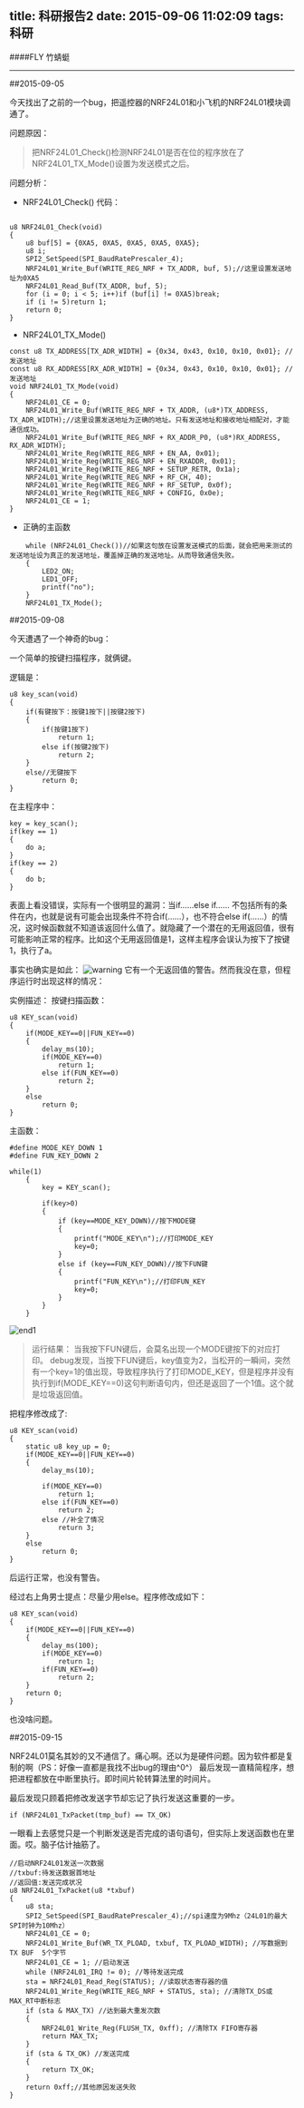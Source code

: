 title: 科研报告2
date: 2015-09-06 11:02:09
tags: 科研
---
####FLY 竹蜻蜓

-------

##2015-09-05

今天找出了之前的一个bug，把遥控器的NRF24L01和小飞机的NRF24L01模块调通了。

问题原因：

>把NRF24L01_Check()检测NRF24L01是否在位的程序放在了NRF24L01_TX_Mode()设置为发送模式之后。

问题分析：

<!--more-->
* NRF24L01_Check() 代码：

```

u8 NRF24L01_Check(void)
{
    u8 buf[5] = {0XA5, 0XA5, 0XA5, 0XA5, 0XA5};
    u8 i;
    SPI2_SetSpeed(SPI_BaudRatePrescaler_4); 
    NRF24L01_Write_Buf(WRITE_REG_NRF + TX_ADDR, buf, 5);//这里设置发送地址为0XA5 
    NRF24L01_Read_Buf(TX_ADDR, buf, 5); 
    for (i = 0; i < 5; i++)if (buf[i] != 0XA5)break;
    if (i != 5)return 1; 
    return 0;        
}
```

* NRF24L01_TX_Mode()

```
const u8 TX_ADDRESS[TX_ADR_WIDTH] = {0x34, 0x43, 0x10, 0x10, 0x01}; //发送地址
const u8 RX_ADDRESS[RX_ADR_WIDTH] = {0x34, 0x43, 0x10, 0x10, 0x01}; //发送地址
void NRF24L01_TX_Mode(void)
{
    NRF24L01_CE = 0;
    NRF24L01_Write_Buf(WRITE_REG_NRF + TX_ADDR, (u8*)TX_ADDRESS, TX_ADR_WIDTH);//这里设置发送地址为正确的地址。只有发送地址和接收地址相配对，才能通信成功。 
    NRF24L01_Write_Buf(WRITE_REG_NRF + RX_ADDR_P0, (u8*)RX_ADDRESS, RX_ADR_WIDTH); 
    NRF24L01_Write_Reg(WRITE_REG_NRF + EN_AA, 0x01);  
    NRF24L01_Write_Reg(WRITE_REG_NRF + EN_RXADDR, 0x01); 
    NRF24L01_Write_Reg(WRITE_REG_NRF + SETUP_RETR, 0x1a); 
    NRF24L01_Write_Reg(WRITE_REG_NRF + RF_CH, 40);    
    NRF24L01_Write_Reg(WRITE_REG_NRF + RF_SETUP, 0x0f); 
    NRF24L01_Write_Reg(WRITE_REG_NRF + CONFIG, 0x0e); 
    NRF24L01_CE = 1; 
}
```

* 正确的主函数

```
    while (NRF24L01_Check())//如果这句放在设置发送模式的后面，就会把用来测试的发送地址设为真正的发送地址，覆盖掉正确的发送地址。从而导致通信失败。    
    {
        LED2_ON;
        LED1_OFF;
        printf("no");
    }
    NRF24L01_TX_Mode();
```
##2015-09-08

今天遭遇了一个神奇的bug：

一个简单的按键扫描程序，就俩键。

逻辑是：

```
u8 key_scan(void)
{
    if(有键按下：按键1按下||按键2按下)
    {
        if(按键1按下)
            return 1;
        else if(按键2按下)
            return 2;
    }
    else//无键按下
        return 0;
}
```

在主程序中：

```
key = key_scan();
if(key == 1)
{
    do a;
}
if(key == 2)
{
    do b;
}
```

表面上看没错误，实际有一个很明显的漏洞：当if……else if…… 不包括所有的条件在内，也就是说有可能会出现条件不符合if(……），也不符合else if(……）的情况，这时候函数就不知道该返回什么值了。就隐藏了一个潜在的无用返回值，很有可能影响正常的程序。比如这个无用返回值是1，这样主程序会误认为按下了按键1，执行了a。

事实也确实是如此：
![warning](http://7xk7fp.com1.z0.glb.clouddn.com/warning.png)
它有一个无返回值的警告。然而我没在意，但程序运行时出现这样的情况：

实例描述：
按键扫描函数：
```
u8 KEY_scan(void)
{
    if(MODE_KEY==0||FUN_KEY==0)
    {
        delay_ms(10);
        if(MODE_KEY==0)
            return 1;
        else if(FUN_KEY==0)
            return 2;
    }
    else 
        return 0;
}
```
主函数：
```
#define MODE_KEY_DOWN 1
#define FUN_KEY_DOWN 2

while(1)
    {
        key = KEY_scan();

        if(key>0)
        {
            if (key==MODE_KEY_DOWN)//按下MODE键
            {
                printf("MODE_KEY\n");//打印MODE_KEY
                key=0;
            }
            else if (key==FUN_KEY_DOWN)//按下FUN键
            {
                printf("FUN_KEY\n");//打印FUN_KEY
                key=0;
            }
        }
    }
```


![end1](http://7xk7fp.com1.z0.glb.clouddn.com/elseif.png)
> 运行结果：
>当我按下FUN键后，会莫名出现一个MODE键按下的对应打印。
>debug发现，当按下FUN键后，key值变为2，当松开的一瞬间，突然有一个key=1的值出现，导致程序执行了打印MODE_KEY，但是程序并没有执行到if(MODE_KEY==0)这句判断语句内，但还是返回了一个1值。这个就是垃圾返回值。

把程序修改成了:
```
u8 KEY_scan(void)
{
    static u8 key_up = 0;   
    if(MODE_KEY==0||FUN_KEY==0)
    {       
        delay_ms(10);
        
        if(MODE_KEY==0)
            return 1;
        else if(FUN_KEY==0)
            return 2;
        else //补全了情况
            return 3;
    }
    else 
        return 0;
}
```
后运行正常，也没有警告。

经过右上角男士提点：尽量少用else。程序修改成如下：
```
u8 KEY_scan(void)
{
    if(MODE_KEY==0||FUN_KEY==0)
    {
        delay_ms(100);
        if(MODE_KEY==0)
            return 1;
        if(FUN_KEY==0)
            return 2;
    }
    return 0;
}
```
也没啥问题。

##2015-09-15

NRF24L01莫名其妙的又不通信了。痛心啊。还以为是硬件问题。因为软件都是复制的啊（PS：好像一直都是我找不出bug的理由^0^）
最后发现一直精简程序，想把进程都放在中断里执行。即时间片轮转算法里的时间片。

最后发现只顾着把修改发送字节却忘记了执行发送这重要的一步。

```
if (NRF24L01_TxPacket(tmp_buf) == TX_OK)
```
一眼看上去感觉只是一个判断发送是否完成的语句语句，但实际上发送函数也在里面。哎。脑子估计抽筋了。

```
//启动NRF24L01发送一次数据
//txbuf:待发送数据首地址
//返回值:发送完成状况
u8 NRF24L01_TxPacket(u8 *txbuf)
{
	u8 sta;
	SPI2_SetSpeed(SPI_BaudRatePrescaler_4);//spi速度为9Mhz（24L01的最大SPI时钟为10Mhz）
	NRF24L01_CE = 0;
	NRF24L01_Write_Buf(WR_TX_PLOAD, txbuf, TX_PLOAD_WIDTH); //写数据到TX BUF  5个字节
	NRF24L01_CE = 1; //启动发送
	while (NRF24L01_IRQ != 0); //等待发送完成
	sta = NRF24L01_Read_Reg(STATUS); //读取状态寄存器的值
	NRF24L01_Write_Reg(WRITE_REG_NRF + STATUS, sta); //清除TX_DS或MAX_RT中断标志
	if (sta & MAX_TX) //达到最大重发次数
	{
		NRF24L01_Write_Reg(FLUSH_TX, 0xff); //清除TX FIFO寄存器
		return MAX_TX;
	}
	if (sta & TX_OK) //发送完成
	{
		return TX_OK;
	}
	return 0xff;//其他原因发送失败
}
```
